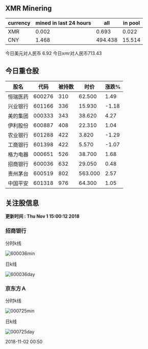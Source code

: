 ## XMR Minering

|currency|mined in last 24 hours|all|in pool|
|---|---|---|---|
|XMR|0.002|0.693|0.022|
|CNY|1.468|494.438|15.514|

今日美元对人民币 6.92	今日xmr对人民币713.43


## 今日重仓股 

|股名|代码|被持数|时价|涨跌%|
|---|---|---|---|---|
|恒瑞医药|600276|310|62.500|1.49|
|兴业银行|601166|336|15.930|-1.18|
|美的集团|000333|343|38.620|4.27|
|伊利股份|600887|408|22.310|1.04|
|农业银行|601288|422|3.820|-1.29|
|工商银行|601398|422|5.570|-1.07|
|格力电器|000651|526|38.700|1.68|
|招商银行|600036|632|29.050|0.48|
|贵州茅台|600519|802|563.000|2.57|
|中国平安|601318|976|64.300|1.05|

## 关注股信息
**更新时间 : Thu Nov  1 15:00:12 2018**
### 招商银行 
分时k线

![600036min](http://image.sinajs.cn/newchart/min/n/sh600036.gif)

日k线

![600036day](http://image.sinajs.cn/newchart/daily/n/sh600036.gif)

### 京东方Ａ 
分时k线

![000725min](http://image.sinajs.cn/newchart/min/n/sz000725.gif)

日k线

![000725day](http://image.sinajs.cn/newchart/daily/n/sz000725.gif)

2018-11-02 00:50